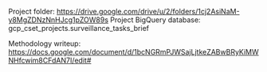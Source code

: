 
Project folder: https://drive.google.com/drive/u/2/folders/1cj2AsiNaM-y8MgZDNzNnHJcg1pZOW89s
Project BigQuery database: gcp_cset_projects.surveillance_tasks_brief

Methodology writeup: https://docs.google.com/document/d/1bcNGRmPJWSajLjtkeZABwBRyKiMWNHfcwim8CFdAN7I/edit#
